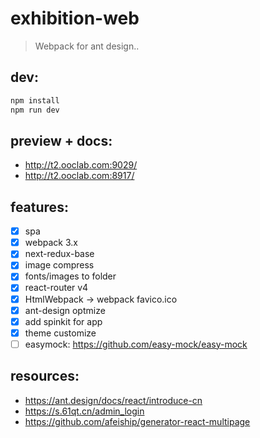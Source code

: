 # exhibition-web
> Webpack for ant design..

## dev:
```bash
npm install 
npm run dev
```

## preview + docs:
+ http://t2.ooclab.com:9029/
+ http://t2.ooclab.com:8917/


## features:
+ [x] spa 
+ [x] webpack 3.x
+ [x] next-redux-base
+ [x] image compress
+ [x] fonts/images to folder
+ [x] react-router v4
+ [x] HtmlWebpack -> webpack favico.ico
+ [x] ant-design optmize
+ [x] add spinkit for app
+ [x] theme customize
+ [ ] easymock: https://github.com/easy-mock/easy-mock

## resources:
+ https://ant.design/docs/react/introduce-cn
+ https://s.61qt.cn/admin_login
+ https://github.com/afeiship/generator-react-multipage
